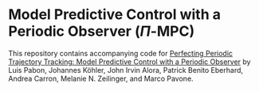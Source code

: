 # Model Predictive Control with a Periodic Observer ($\Pi$-MPC)

This repository contains accompanying code for [Perfecting Periodic Trajectory Tracking: Model Predictive Control with a Periodic Observer]() by Luis Pabon, Johannes Köhler, John Irvin Alora, Patrick Benito Eberhard, Andrea Carron, Melanie N. Zeilinger, and Marco Pavone.
